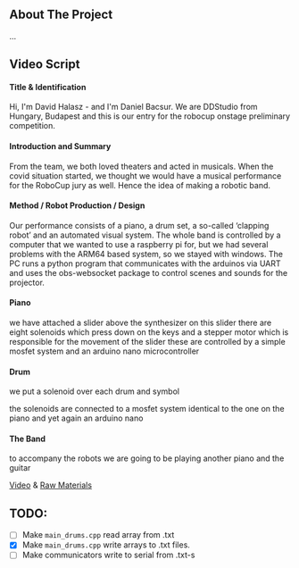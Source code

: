 <!-- ABOUT THE PROJECT -->
## About The Project
...

## Video Script
#### Title & Identification
<!-- Team Name --> Hi, I'm David Halasz - and I'm Daniel Bacsur.
<!-- Country & Sub-league --> We are DDStudio from Hungary, Budapest and this is our entry for the robocup onstage preliminary competition.

#### Introduction and Summary
From the team, we both loved theaters and acted in musicals. When the covid situation started, we thought we would have a musical performance for the RoboCup jury as well. Hence the idea of making a robotic band.

#### Method / Robot Production / Design
<!-- A description of the choices made during the robots’ production, including the rationale underlying those choices.
Production includes the design, construction, programming, component selection, and overall process. Teams should indicate the programming language, sensors used, time and cost of development. -->
Our performance consists of a piano, a drum set, a so-called ‘clapping robot’ and an automated visual system.
The whole band is controlled by a computer that we wanted to use a raspberry pi for, but we had several problems with the ARM64 based system, so we stayed with windows.
The PC runs a python program that communicates with the arduinos via UART and uses the obs-websocket package to control scenes and sounds for the projector.

#### Piano
we have attached a slider above the synthesizer on this slider there are eight solenoids which press down on the keys and a stepper motor which is responsible for the movement of the slider these are controlled by a simple mosfet system and an arduino nano microcontroller

#### Drum
we put a solenoid over each drum and symbol

the solenoids are connected to a mosfet system identical to the one on the piano and yet again an arduino nano

#### The Band
to accompany the robots we are going to be playing another piano
and the guitar

[Video](https://github.com/) &
[Raw Materials](https://github.com/)


## TODO:
- [ ] Make `main_drums.cpp` read array from .txt
- [X] Make `main_drums.cpp` write arrays to .txt files.
- [ ] Make communicators write to serial from .txt-s
